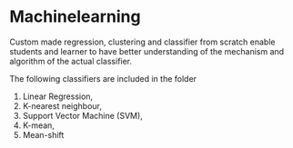 # Machinelearning
Custom made regression, clustering and classifier from scratch enable students and learner to have better understanding of the mechanism and algorithm of the actual classifier.


The following classifiers are included in the folder
1. Linear Regression, 
2. K-nearest neighbour, 
3. Support Vector Machine (SVM), 
4. K-mean, 
5. Mean-shift
